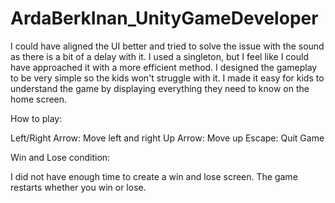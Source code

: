 # ArdaBerkInan_UnityGameDeveloper

 I could have aligned the UI better and tried to solve the issue with the sound as
 there is a bit of a delay with it. I used a singleton, but I feel like I could have
 approached it with a more efficient method. I designed the gameplay to be very simple
 so the kids won't struggle with it. I made it easy for kids to understand the game by 
 displaying everything they need to know on the home screen.
 
How to play:

Left/Right Arrow: Move left and right
Up Arrow: Move up
Escape: Quit Game

Win and Lose condition:

I did not have enough time to create a win and lose screen.
The game restarts whether you win or lose.

